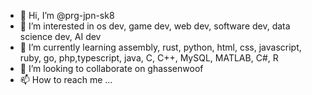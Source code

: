 - 👋 Hi, I’m @prg-jpn-sk8
- 👀 I’m interested in os dev, game dev, web dev, software dev, data science dev, AI dev
- 🌱 I’m currently learning assembly, rust, python, html, css, javascript, ruby, go, php,typescript, java, C, C++, MySQL, MATLAB, C#, R
- 💞️ I’m looking to collaborate on ghassenwoof
- 📫 How to reach me ...

<!---
prg-jpn-sk8/prg-jpn-sk8 is a ✨ special ✨ repository because its `README.md` (this file) appears on your GitHub profile.
You can click the Preview link to take a look at your changes.
--->
